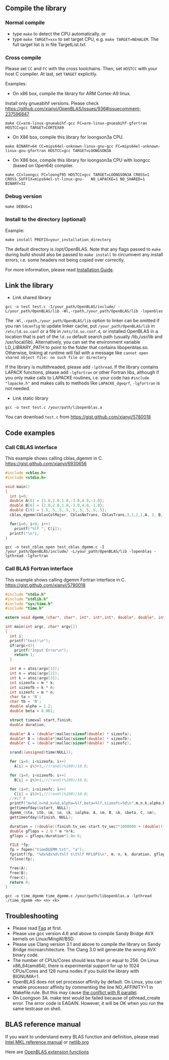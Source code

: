 ## Compile the library
### Normal compile
  * type `make` to detect the CPU automatically.
  or
  * type `make TARGET=xxx` to set target CPU, e.g. `make TARGET=NEHALEM`. The full target list is in file TargetList.txt.

### Cross compile
Please set `CC` and `FC` with the cross toolchains. Then, set `HOSTCC` with your host C compiler. At last, set `TARGET` explicitly.

Examples:

* On x86 box, compile the library for ARM Cortex-A9 linux.

Install only gnueabihf versions. Please check https://github.com/xianyi/OpenBLAS/issues/936#issuecomment-237596847

    make CC=arm-linux-gnueabihf-gcc FC=arm-linux-gnueabihf-gfortran HOSTCC=gcc TARGET=CORTEXA9

* On X86 box, compile this library for loongson3a CPU.

```
make BINARY=64 CC=mips64el-unknown-linux-gnu-gcc FC=mips64el-unknown-linux-gnu-gfortran HOSTCC=gcc TARGET=LOONGSON3A
```

* On X86 box, compile this library for loongson3a CPU with loongcc (based on Open64) compiler.

```
make CC=loongcc FC=loongf95 HOSTCC=gcc TARGET=LOONGSON3A CROSS=1 CROSS_SUFFIX=mips64el-st-linux-gnu-   NO_LAPACKE=1 NO_SHARED=1 BINARY=32
```

### Debug version

    make DEBUG=1

### Install to the directory (optional)

Example:

    make install PREFIX=your_installation_directory

The default directory is /opt/OpenBLAS. Note that any flags passed to `make` during build should also be passed to `make install` to circumvent any install errors, i.e. some headers not being copied over correctly.

For more information, please read [Installation Guide](install.md).

## Link the library

* Link shared library

```
gcc -o test test.c -I/your_path/OpenBLAS/include/ -L/your_path/OpenBLAS/lib -Wl,-rpath,/your_path/OpenBLAS/lib -lopenblas
```

The `-Wl,-rpath,/your_path/OpenBLAS/lib` option to linker can be omitted if you ran `ldconfig` to update linker cache, put `/your_path/OpenBLAS/lib` in `/etc/ld.so.conf` or a file in `/etc/ld.so.conf.d`, or installed OpenBLAS in a location that is part of the `ld.so` default search path (usually /lib,/usr/lib and /usr/local/lib). Alternatively, you can set the environment variable LD_LIBRARY_PATH to point to the folder that contains libopenblas.so. Otherwise, linking at runtime will fail with a message like `cannot open shared object file: no such file or directory`

If the library is multithreaded, please add `-lpthread`. If the library contains LAPACK functions, please add `-lgfortran` or other Fortran libs, although if you only make calls to LAPACKE routines, i.e. your code has `#include "lapacke.h"` and makes calls to methods like `LAPACKE_dgeqrf`, `-lgfortran` is not needed.

* Link static library

```
gcc -o test test.c /your/path/libopenblas.a
```

You can download `test.c` from https://gist.github.com/xianyi/5780018 

## Code examples

### Call CBLAS interface
This example shows calling cblas_dgemm in C. https://gist.github.com/xianyi/6930656
```c
#include <cblas.h>
#include <stdio.h>

void main()
{
  int i=0;
  double A[6] = {1.0,2.0,1.0,-3.0,4.0,-1.0};         
  double B[6] = {1.0,2.0,1.0,-3.0,4.0,-1.0};  
  double C[9] = {.5,.5,.5,.5,.5,.5,.5,.5,.5}; 
  cblas_dgemm(CblasColMajor, CblasNoTrans, CblasTrans,3,3,2,1,A, 3, B, 3,2,C,3);

  for(i=0; i<9; i++)
    printf("%lf ", C[i]);
  printf("\n");
}
```

```
gcc -o test_cblas_open test_cblas_dgemm.c -I /your_path/OpenBLAS/include/ -L/your_path/OpenBLAS/lib -lopenblas -lpthread -lgfortran
```

### Call BLAS Fortran interface

This example shows calling dgemm Fortran interface in C. https://gist.github.com/xianyi/5780018

```c
#include "stdio.h"
#include "stdlib.h"
#include "sys/time.h"
#include "time.h"

extern void dgemm_(char*, char*, int*, int*,int*, double*, double*, int*, double*, int*, double*, double*, int*);

int main(int argc, char* argv[])
{
  int i;
  printf("test!\n");
  if(argc<4){
    printf("Input Error\n");
    return 1;
  }

  int m = atoi(argv[1]);
  int n = atoi(argv[2]);
  int k = atoi(argv[3]);
  int sizeofa = m * k;
  int sizeofb = k * n;
  int sizeofc = m * n;
  char ta = 'N';
  char tb = 'N';
  double alpha = 1.2;
  double beta = 0.001;

  struct timeval start,finish;
  double duration;

  double* A = (double*)malloc(sizeof(double) * sizeofa);
  double* B = (double*)malloc(sizeof(double) * sizeofb);
  double* C = (double*)malloc(sizeof(double) * sizeofc);

  srand((unsigned)time(NULL));

  for (i=0; i<sizeofa; i++)
    A[i] = i%3+1;//(rand()%100)/10.0;

  for (i=0; i<sizeofb; i++)
    B[i] = i%3+1;//(rand()%100)/10.0;

  for (i=0; i<sizeofc; i++)
    C[i] = i%3+1;//(rand()%100)/10.0;
  //#if 0
  printf("m=%d,n=%d,k=%d,alpha=%lf,beta=%lf,sizeofc=%d\n",m,n,k,alpha,beta,sizeofc);
  gettimeofday(&start, NULL);
  dgemm_(&ta, &tb, &m, &n, &k, &alpha, A, &m, B, &k, &beta, C, &m);
  gettimeofday(&finish, NULL);

  duration = ((double)(finish.tv_sec-start.tv_sec)*1000000 + (double)(finish.tv_usec-start.tv_usec)) / 1000000;
  double gflops = 2.0 * m *n*k;
  gflops = gflops/duration*1.0e-6;

  FILE *fp;
  fp = fopen("timeDGEMM.txt", "a");
  fprintf(fp, "%dx%dx%d\t%lf s\t%lf MFLOPS\n", m, n, k, duration, gflops);
  fclose(fp);

  free(A);
  free(B);
  free(C);
  return 0;
}
```

```
gcc -o time_dgemm time_dgemm.c /your/path/libopenblas.a -lpthread
./time_dgemm <m> <n> <k>
```

## Troubleshooting

* Please read [Faq](faq.md) at first.
* Please use gcc version 4.6 and above to compile Sandy Bridge AVX kernels on Linux/MingW/BSD.
* Please use Clang version 3.1 and above to compile the library on Sandy Bridge microarchitecture. The Clang 3.0 will generate the wrong AVX binary code.
* The number of CPUs/Cores should less than or equal to 256. On Linux x86_64(amd64), there is experimental support for up to 1024 CPUs/Cores and 128 numa nodes if you build the library with BIGNUMA=1.
* OpenBLAS does not set processor affinity by default. On Linux, you can enable processor affinity by commenting the line NO_AFFINITY=1 in Makefile.rule. But this may cause [the conflict with R parallel](https://stat.ethz.ch/pipermail/r-sig-hpc/2012-April/001348.html).
* On Loongson 3A. make test would be failed because of pthread_create error. The error code is EAGAIN. However, it will be OK when you run the same testcase on shell.

## BLAS reference manual

If you want to understand every BLAS function and definition, please read [Intel MKL reference manual](https://software.intel.com/en-us/intel-mkl/documentation) or [netlib.org](http://netlib.org/blas/)

Here are [OpenBLAS extension functions](extensions.md)
